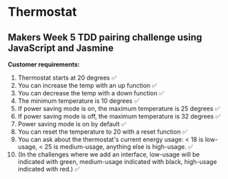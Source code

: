 # Thermostat 

## Makers Week 5 TDD pairing challenge using JavaScript and Jasmine

**Customer requirements:**

1. Thermostat starts at 20 degrees :white_check_mark:
2. You can increase the temp with an up function :white_check_mark:
3. You can decrease the temp with a down function :white_check_mark:
4. The minimum temperature is 10 degrees :white_check_mark:
5. If power saving mode is on, the maximum temperature is 25 degrees :white_check_mark:
6. If power saving mode is off, the maximum temperature is 32 degrees :white_check_mark:
7. Power saving mode is on by default :white_check_mark:
8. You can reset the temperature to 20 with a reset function :white_check_mark:
9. You can ask about the thermostat's current energy usage: < 18 is low-usage, < 25 is medium-usage, anything else is high-usage. :white_check_mark:
10. (In the challenges where we add an interface, low-usage will be indicated with green, medium-usage indicated with black, high-usage indicated with red.) :white_check_mark:
